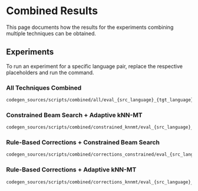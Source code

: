 # Combined Results
This page documents how the results for the experiments combining multiple techniques can be obtained.

## Experiments
To run an experiment for a specific language pair, replace the respective placeholders and run the command.


### All Techniques Combined
```sh
codegen_sources/scripts/combined/all/eval_{src_language}_{tgt_language}.sh
```

### Constrained Beam Search + Adaptive kNN-MT
```sh
codegen_sources/scripts/combined/constrained_knnmt/eval_{src_language}_{tgt_language}.sh
```

### Rule-Based Corrections + Constrained Beam Search
```sh
codegen_sources/scripts/combined/corrections_constrained/eval_{src_language}_{tgt_language}.sh
```

### Rule-Based Corrections + Adaptive kNN-MT
```sh
codegen_sources/scripts/combined/corrections_knnmt/eval_{src_language}_{tgt_language}.sh
```
